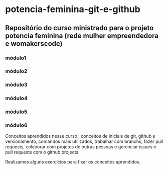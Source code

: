 # potencia-feminina-git-e-github

## Repositório do curso ministrado para o projeto potencia feminina (rede mulher empreendedora e womakerscode)


### módulo1
### módulo2
### módulo3
### módulo4
### módulo5
### módulo6

Conceitos aprendidos nesse curso : conceitos de iniciais de git, github e versionamento, comandos mais utilizados, trabalhar com branchs, fazer pull requests, colaborar com projetos de outras pessoas e gerenciar issues e pull requests com o github projects.

Realizamos alguns exercícios para fixar os conceitos aprendidos.
